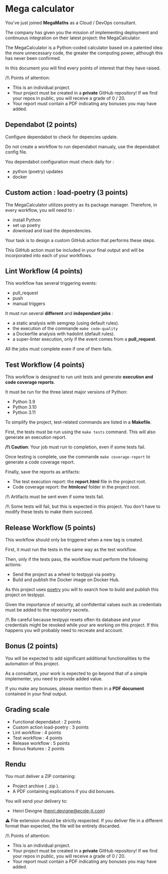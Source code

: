 # Mega calculator

You've just joined **MegaMaths** as a Cloud / DevOps consultant.

The company has given you the mission of implementing deployment and continuous integration on their latest project: the MegaCalculator.

The MegaCalculator is a Python-coded calculator based on a patented idea: the more unnecessary code, the greater the computing power, although this has never been confirmed.

In this document you will find every points of interest that they have raised.

/!\ Points of attention:

- This is an individual project.
- Your project must be created in a **private** GitHub repository! If we find your repos in public, you will receive a grade of 0 / 20.
- Your report must contain a PDF indicating any bonuses you may have added.

## Dependabot (2 points)

Configure dependabot to check for depencies update.

Do not create a workflow to run dependabot manualy, use the dependabot config file.

You dependabot configuration must check daily for :

- python (poetry) updates
- docker

## Custom action : load-poetry (3 points)

The MegaCalculator utilizes poetry as its package manager. Therefore, in every workflow, you will need to :

- install Python
- set up poetry
- download and load the dependencies.

Your task is to design a custom GitHub action that performs these steps.

This GitHub action must be included in your final output and will be incorporated into each of your workflows.

## Lint Workflow (4 points)

This workflow has several triggering events:

- pull_request
- push
- manual triggers

It must run several **different** and **independant jobs** :

- a static analysis with semgrep (using default rules).
- the execution of the commande `make code-quality`
- a Dockerfile analysis with hadolint (default rules).
- a super-linter execution, only if the event comes from a **pull_request**.

All the jobs must complete even if one of them fails.

## Test Workflow (4 points)

This workflow is designed to run unit tests and generate **execution and code coverage reports**.

It must be run for the three latest major versions of Python:

- Python 3.9
- Python 3.10
- Python 3.11

To simplify the project, test-related commands are listed in a **Makefile**.

First, the tests must be run using the `make tests` command. This will also generate an execution report.

**/!\ Caution**: Your job must run to completion, even if some tests fail.

Once testing is complete, use the commande `make coverage-report` to generate a code coverage report.

Finally, save the reports as artifacts:

- The test execution report: the **report.html** file in the project root.
- Code coverage report: the **htmlcov/** folder in the project root.

/!\ Artifacts must be sent even if some tests fail.

/!\ Some tests will fail, but this is expected in this project. You don't have to modify these tests to make them succeed.

## Release Workflow (5 points)

This workflow should only be triggered when a new tag is created.

First, it must run the tests in the same way as the test workflow.

Then, only if the tests pass, the workflow must perform the following actions:

- Send the project as a wheel to testpypi via poetry.
- Build and publish the Docker image on Docker Hub.

As this project uses [poetry](https://python-poetry.org/) you will to search how to build and publish this project on testpypi.

Given the importance of security, all confidential values such as credentials must be added to the repository secrets.

/!\ Be careful because testpypi resets often its database and your credentials might be revoked while your are working on this project. If this happens you will probably need to recreate and account.

## Bonus (2 points)

You will be expected to add significant additional functionalities to the automation of this project.

As a consultant, your work is expected to go beyond that of a simple implementer, you need to provide added value.

If you make any bonuses, please mention them in a **PDF document** contained in your final output.

## Grading scale

- Functional dependabot : 2 points
- Custom action load-poetry : 3 points
- Lint workflow : 4 points
- Test workflow : 4 points
- Release workflow : 5 points
- Bonus features : 2 points

## Rendu

You must deliver a ZIP containing:

- Project archive ( .zip ).
- A PDF containing explications if you did bonuses.

You will send your delivery to:

- Henri Devigne (henri.devigne@ecole-it.com)

⚠ File extension should be strictly respected. If you deliver file in a different format than expected, the file will be entirely discarded.

/!\ Points of attention:

- This is an individual project.
- Your project must be created in a **private** GitHub repository! If we find your repos in public, you will receive a grade of 0 / 20.
- Your report must contain a PDF indicating any bonuses you may have added.
